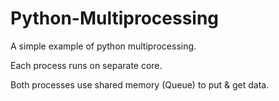 # Python-Multiprocessing
A simple example of python multiprocessing. 

Each process runs on separate core. 

Both processes use shared memory (Queue) to put & get data. 
